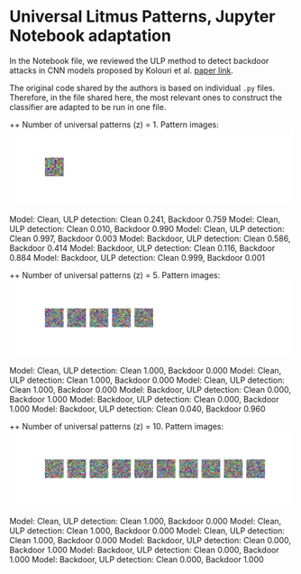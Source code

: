 # Universal Litmus Patterns, Jupyter Notebook adaptation

In the Notebook file, we reviewed the ULP method to detect backdoor attacks in CNN models proposed by Kolouri et al. [paper link](https://openaccess.thecvf.com/content_CVPR_2020/html/Kolouri_Universal_Litmus_Patterns_Revealing_Backdoor_Attacks_in_CNNs_CVPR_2020_paper.html).

The original code shared by the authors is based on individual `.py` files. Therefore, in the file shared here, the most relevant ones to construct the classifier are adapted to be run in one file.






++ Number of universal patterns (z) = 1. Pattern images:
![Image1](ulp_patterns_N1.png)

   Model: Clean, ULP detection: Clean 0.241, Backdoor 0.759
   Model: Clean, ULP detection: Clean 0.010, Backdoor 0.990
   Model: Clean, ULP detection: Clean 0.997, Backdoor 0.003
   Model: Backdoor, ULP detection: Clean 0.586, Backdoor 0.414
   Model: Backdoor, ULP detection: Clean 0.116, Backdoor 0.884
   Model: Backdoor, ULP detection: Clean 0.999, Backdoor 0.001

++ Number of universal patterns (z) = 5. Pattern images:
![Image2](ulp_patterns_N5.png)

   Model: Clean, ULP detection: Clean 1.000, Backdoor 0.000
   Model: Clean, ULP detection: Clean 1.000, Backdoor 0.000
   Model: Clean, ULP detection: Clean 1.000, Backdoor 0.000
   Model: Backdoor, ULP detection: Clean 0.000, Backdoor 1.000
   Model: Backdoor, ULP detection: Clean 0.000, Backdoor 1.000
   Model: Backdoor, ULP detection: Clean 0.040, Backdoor 0.960

++ Number of universal patterns (z) = 10. Pattern images:
![Image3](ulp_patterns_N10.png)

   Model: Clean, ULP detection: Clean 1.000, Backdoor 0.000
   Model: Clean, ULP detection: Clean 1.000, Backdoor 0.000
   Model: Clean, ULP detection: Clean 1.000, Backdoor 0.000
   Model: Backdoor, ULP detection: Clean 0.000, Backdoor 1.000
   Model: Backdoor, ULP detection: Clean 0.000, Backdoor 1.000
   Model: Backdoor, ULP detection: Clean 0.000, Backdoor 1.000

